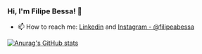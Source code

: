 ### Hi, I'm Filipe Bessa! 👋

- 📫 How to reach me: [Linkedin](https://www.linkedin.com/in/filipe-gbessa/)    and   [Instagram - @filipeabessa](https://www.instagram.com/filipeabessa/?hl=pt-br)
  

[![Anurag's GitHub stats](https://github-readme-stats.vercel.app/api?username=filipeabessa&show_icons=true&theme=dracula)](https://github.com/filipeabessa)

<!--
**Filipegbessaa/Filipegbessaa** is a ✨ _special_ ✨ repository because its `README.md` (this file) appears on your GitHub profile.



